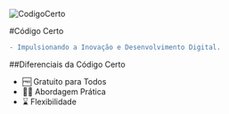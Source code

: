 ![CodigoCerto](https://utfs.io/f/3b2340e8-5523-4aca-a549-0688fd07450e-j4edu.jfif)

#Código Certo

```diff
- Impulsionando a Inovação e Desenvolvimento Digital.
```

##Diferenciais da Código Certo

- 🆓 Gratuito para Todos
- 👨‍💻 Abordagem Prática
- ⌛ Flexibilidade
